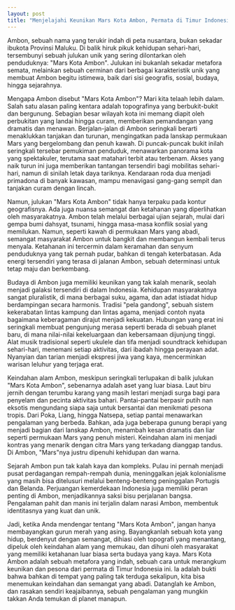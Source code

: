 ```yaml
---
layout: post
title: "Menjelajahi Keunikan Mars Kota Ambon, Permata di Timur Indonesia"
---
```


Ambon, sebuah nama yang terukir indah di peta nusantara, bukan sekadar ibukota Provinsi Maluku. Di balik hiruk pikuk kehidupan sehari-hari, tersembunyi sebuah julukan unik yang sering dilontarkan oleh penduduknya: "Mars Kota Ambon". Julukan ini bukanlah sekadar metafora semata, melainkan sebuah cerminan dari berbagai karakteristik unik yang membuat Ambon begitu istimewa, baik dari sisi geografis, sosial, budaya, hingga sejarahnya.

Mengapa Ambon disebut "Mars Kota Ambon"? Mari kita telaah lebih dalam. Salah satu alasan paling kentara adalah topografinya yang berbukit-bukit dan bergunung. Sebagian besar wilayah kota ini memang diapit oleh perbukitan yang landai hingga curam, memberikan pemandangan yang dramatis dan menawan. Berjalan-jalan di Ambon seringkali berarti menaklukkan tanjakan dan turunan, mengingatkan pada lanskap permukaan Mars yang bergelombang dan penuh kawah. Di puncak-puncak bukit inilah seringkali tersebar pemukiman penduduk, menawarkan panorama kota yang spektakuler, terutama saat matahari terbit atau terbenam. Akses yang naik turun ini juga memberikan tantangan tersendiri bagi mobilitas sehari-hari, namun di sinilah letak daya tariknya. Kendaraan roda dua menjadi primadona di banyak kawasan, mampu menavigasi gang-gang sempit dan tanjakan curam dengan lincah.

Namun, julukan "Mars Kota Ambon" tidak hanya terpaku pada kontur geografisnya. Ada juga nuansa semangat dan ketahanan yang diperlihatkan oleh masyarakatnya. Ambon telah melalui berbagai ujian sejarah, mulai dari gempa bumi dahsyat, tsunami, hingga masa-masa konflik sosial yang memilukan. Namun, seperti kawah di permukaan Mars yang abadi, semangat masyarakat Ambon untuk bangkit dan membangun kembali terus menyala. Ketahanan ini tercermin dalam keramahan dan senyum penduduknya yang tak pernah pudar, bahkan di tengah keterbatasan. Ada energi tersendiri yang terasa di jalanan Ambon, sebuah determinasi untuk tetap maju dan berkembang.

Budaya di Ambon juga memiliki keunikan yang tak kalah menarik, seolah menjadi galaksi tersendiri di dalam Indonesia. Kehidupan masyarakatnya sangat pluralistik, di mana berbagai suku, agama, dan adat istiadat hidup berdampingan secara harmonis. Tradisi "pela gandong", sebuah sistem kekerabatan lintas kampung dan lintas agama, menjadi contoh nyata bagaimana keberagaman dirajut menjadi kekuatan. Hubungan yang erat ini seringkali membuat pengunjung merasa seperti berada di sebuah planet baru, di mana nilai-nilai kekeluargaan dan kebersamaan dijunjung tinggi. Alat musik tradisional seperti ukulele dan tifa menjadi soundtrack kehidupan sehari-hari, menemani setiap aktivitas, dari ibadah hingga perayaan adat. Nyanyian dan tarian menjadi ekspresi jiwa yang kaya, mencerminkan warisan leluhur yang terjaga erat.

Keindahan alam Ambon, meskipun seringkali terlupakan di balik julukan "Mars Kota Ambon", sebenarnya adalah aset yang luar biasa. Laut biru jernih dengan terumbu karang yang masih lestari menjadi surga bagi para penyelam dan pecinta aktivitas bahari. Pantai-pantai berpasir putih nan eksotis mengundang siapa saja untuk bersantai dan menikmati pesona tropis. Dari Poka, Liang, hingga Natsepa, setiap pantai menawarkan pengalaman yang berbeda. Bahkan, ada juga beberapa gunung berapi yang menjadi bagian dari lanskap Ambon, menambah kesan dramatis dan liar seperti permukaan Mars yang penuh misteri. Keindahan alam ini menjadi kontras yang menarik dengan citra Mars yang terkadang dianggap tandus. Di Ambon, "Mars"nya justru dipenuhi kehidupan dan warna.

Sejarah Ambon pun tak kalah kaya dan kompleks. Pulau ini pernah menjadi pusat perdagangan rempah-rempah dunia, meninggalkan jejak kolonialisme yang masih bisa ditelusuri melalui benteng-benteng peninggalan Portugis dan Belanda. Perjuangan kemerdekaan Indonesia juga memiliki peran penting di Ambon, menjadikannya saksi bisu perjalanan bangsa. Pengalaman pahit dan manis ini terjalin dalam narasi Ambon, membentuk identitasnya yang kuat dan unik.

Jadi, ketika Anda mendengar tentang "Mars Kota Ambon", jangan hanya membayangkan gurun merah yang asing. Bayangkanlah sebuah kota yang hidup, berdenyut dengan semangat, dihiasi oleh topografi yang menantang, dipeluk oleh keindahan alam yang memukau, dan dihuni oleh masyarakat yang memiliki ketahanan luar biasa serta budaya yang kaya. Mars Kota Ambon adalah sebuah metafora yang indah, sebuah cara untuk merangkum keunikan dan pesona dari permata di Timur Indonesia ini. Ia adalah bukti bahwa bahkan di tempat yang paling tak terduga sekalipun, kita bisa menemukan keindahan dan semangat yang abadi. Datanglah ke Ambon, dan rasakan sendiri keajaibannya, sebuah pengalaman yang mungkin takkan Anda temukan di planet manapun.
